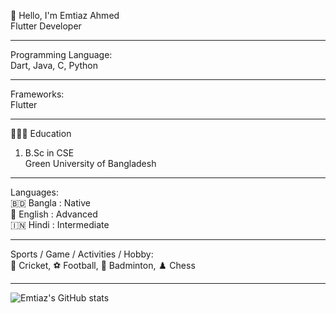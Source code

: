 👋 Hello, I'm Emtiaz Ahmed <br>
Flutter Developer
***
Programming Language:<br>
Dart, Java, C, Python
***
Frameworks:<br>
Flutter
***
👨🏻‍🎓   Education<br>
1. B.Sc in CSE<br>
Green University of Bangladesh<br>
***
Languages:<br>
🇧🇩 Bangla : Native<br>
🏴󠁧󠁢󠁥󠁮󠁧󠁿 English : Advanced<br>
🇮🇳 Hindi : Intermediate<br>
***
Sports / Game / Activities / Hobby:<br>
🏏 Cricket, ⚽ Football, 🏸 Badminton, ♟️ Chess<br>
***


![Emtiaz's GitHub stats](https://github-readme-stats.vercel.app/api?username=emtiazahmedanik&show_icons=true&hide_title=true)
